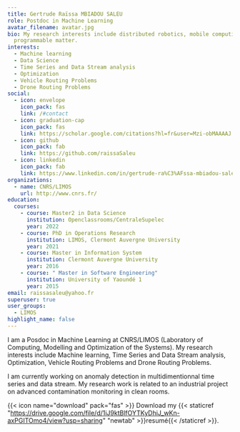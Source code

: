 ```yaml
---
title: Gertrude Raïssa MBIADOU SALEU
role: Postdoc in Machine Learning
avatar_filename: avatar.jpg
bio: My research interests include distributed robotics, mobile computing and
  programmable matter.
interests:
  - Machine learning
  - Data Science
  - Time Series and Data Stream analysis
  - Optimization
  - Vehicle Routing Problems
  - Drone Routing Problems
social:
  - icon: envelope
    icon_pack: fas
    link: /#contact
  - icon: graduation-cap
    icon_pack: fas
    link: https://scholar.google.com/citations?hl=fr&user=Mzi-obMAAAAJ
  - icon: github
    icon_pack: fab
    link: https://github.com/raissaSaleu
  - icon: linkedin
    icon_pack: fab
    link: https://www.linkedin.com/in/gertrude-ra%C3%AFssa-mbiadou-saleu-82b561a5/
organizations:
  - name: CNRS/LIMOS
    url: http://www.cnrs.fr/
education:
  courses:
    - course: Master2 in Data Science
      institution: Openclassrooms/CentraleSupelec
      year: 2022
    - course: PhD in Operations Research
      institution: LIMOS, Clermont Auvergne University
      year: 2021
    - course: Master in Information System
      institution: Clermont Auvergne University
      year: 2016
    - course: " Master in Software Engineering"
      institution: University of Yaoundé 1
      year: 2015
email: raissasaleu@yahoo.fr
superuser: true
user_groups:
  - LIMOS
highlight_name: false
---
```

I am a Posdoc in Machine Learning at CNRS/LIMOS (Laboratory of Computing, Modelling and Optimization of the Systems). My research interests include Machine learning, Time Series and Data Stream analysis, Optimization, Vehicle Routing Problems and Drone Routing Problems.

I am currently working on anomaly detection in multidimentionnal time series and data stream. My research work is related to an industrial project on advanced contamination monitoring in clean rooms. 

{{< icon name="download" pack="fas" >}} Download my {{< staticref "https://drive.google.com/file/d/1iJ9ktBlfOYTKyDhiJ_wKn-axPGITOmo4/view?usp=sharing" "newtab" >}}resumé{{< /staticref >}}.
